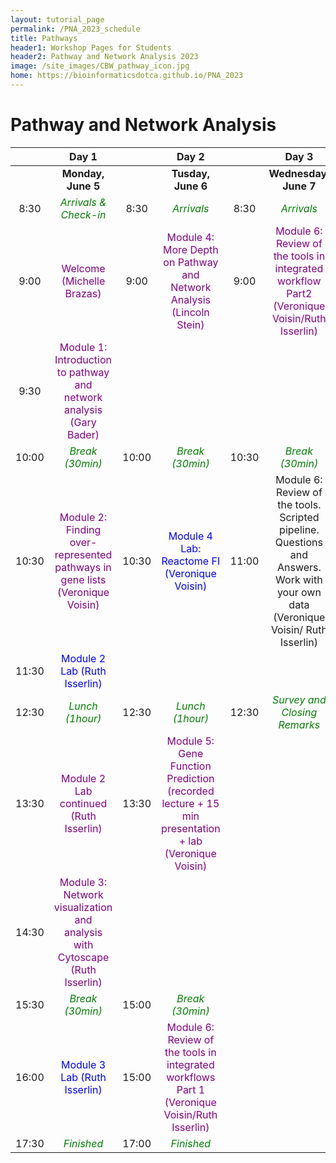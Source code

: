 ```yaml
---
layout: tutorial_page
permalink: /PNA_2023_schedule
title: Pathways
header1: Workshop Pages for Students
header2: Pathway and Network Analysis 2023
image: /site_images/CBW_pathway_icon.jpg
home: https://bioinformaticsdotca.github.io/PNA_2023
---
```


# Pathway and Network Analysis

| | **Day 1** | | **Day 2** | | **Day 3** |
| :---: | :---: | :---: | :---: | :---: | :---: |
| | **Monday, June 5** | | **Tusday, June 6** | | **Wednesday, June 7** |
| 8:30 | <font color="green">*Arrivals & Check-in*</font> | 8:30 | <font color="green">*Arrivals*</font>|8:30  |<font color="green">*Arrivals*</font> |  
| 9:00 | <font color="purple"> Welcome (Michelle Brazas)</font> | 9:00 | <font color="purple">Module 4: More Depth on Pathway and Network Analysis (Lincoln Stein)</font>|9:00  |<font color="purple"> Module 6: Review of the tools in integrated workflow Part2 (Veronique Voisin/Ruth Isserlin)</font> |  
| 9:30 | <font color="purple"> Module 1: Introduction to pathway and network analysis (Gary Bader) </font> |||||
| 10:00 | <font color="green">*Break (30min)*</font>  |10:00| <font color="green">*Break (30min)*</font> |10:30 | <font color="green">*Break (30min)*</font> |  
| 10:30 | <font color="purple">Module 2: Finding over-represented pathways in gene lists (Veronique Voisin)</font>|10:30|<font color="blue">Module 4 Lab: Reactome FI (Veronique Voisin)</font> |11:00| Module 6: Review of the tools. Scripted pipeline. Questions and Answers. Work with your own data (Veronique Voisin/ Ruth Isserlin) |
| 11:30 | <font color="blue">Module 2 Lab (Ruth Isserlin)</font> |||||
| 12:30 | <font color="green">*Lunch (1hour)*</font>| 12:30 | <font color="green">*Lunch (1hour)*</font>| 12:30 | <font color="green">*Survey and Closing Remarks*</font> |
| 13:30 |  <font color="purple">Module 2 Lab continued (Ruth Isserlin)|13:30|<font color="purple">Module 5: Gene Function Prediction (recorded lecture  + 15 min presentation + lab (Veronique Voisin)<font color="purple">|||
|14:30| <font color="purple">Module 3: Network visualization and analysis with Cytoscape (Ruth Isserlin)</font>|||||
  |15:30|<font color="green">*Break (30min)*</font>|15:00|<font color="green">*Break (30min)*</font>|||
|16:00|<font color="blue">Module 3 Lab (Ruth Isserlin)</font>|15:00|<font color="purple">Module 6: Review of the tools in integrated workflows Part 1 (Veronique Voisin/Ruth Isserlin)</font>|||
|17:30|<font color="green">*Finished*</font>|17:00|<font color="green">*Finished*</font> |||
